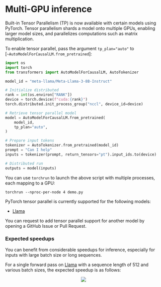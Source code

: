 <!--Copyright 2024 The HuggingFace Team. All rights reserved.

Licensed under the Apache License, Version 2.0 (the "License"); you may not use this file except in compliance with
the License. You may obtain a copy of the License at

http://www.apache.org/licenses/LICENSE-2.0

Unless required by applicable law or agreed to in writing, software distributed under the License is distributed on
an "AS IS" BASIS, WITHOUT WARRANTIES OR CONDITIONS OF ANY KIND, either express or implied. See the License for the

⚠️ Note that this file is in Markdown but contain specific syntax for our doc-builder (similar to MDX) that may not be
rendered properly in your Markdown viewer.

-->

# Multi-GPU inference

Built-in Tensor Parallelism (TP) is now available with certain models using PyTorch. Tensor parallelism shards a model onto multiple GPUs, enabling larger model sizes, and parallelizes computations such as matrix multiplication.

To enable tensor parallel, pass the argument `tp_plan="auto"` to [`~AutoModelForCausalLM.from_pretrained`]:

```python
import os
import torch
from transformers import AutoModelForCausalLM, AutoTokenizer

model_id = "meta-llama/Meta-Llama-3-8B-Instruct"

# Initialize distributed
rank = int(os.environ["RANK"])
device = torch.device(f"cuda:{rank}")
torch.distributed.init_process_group("nccl", device_id=device)

# Retrieve tensor parallel model
model = AutoModelForCausalLM.from_pretrained(
    model_id,
    tp_plan="auto",
)

# Prepare input tokens
tokenizer = AutoTokenizer.from_pretrained(model_id)
prompt = "Can I help"
inputs = tokenizer(prompt, return_tensors="pt").input_ids.to(device)

# Distributed run
outputs = model(inputs)
```

You can use `torchrun` to launch the above script with multiple processes, each mapping to a GPU:

```
torchrun --nproc-per-node 4 demo.py
```

PyTorch tensor parallel is currently supported for the following models:
* [Llama](https://huggingface.co/docs/transformers/model_doc/llama#transformers.LlamaModel)

You can request to add tensor parallel support for another model by opening a GitHub Issue or Pull Request.

### Expected speedups

You can benefit from considerable speedups for inference, especially for inputs with large batch size or long sequences.

For a single forward pass on [Llama](https://huggingface.co/docs/transformers/model_doc/llama#transformers.LlamaModel) with a sequence length of 512 and various batch sizes, the expected speedup is as follows:

<div style="text-align: center">
<img src="https://huggingface.co/datasets/huggingface/documentation-images/resolve/main/transformers/Meta-Llama-3-8B-Instruct%2C%20seqlen%20%3D%20512%2C%20python%2C%20w_%20compile.png">
</div>
